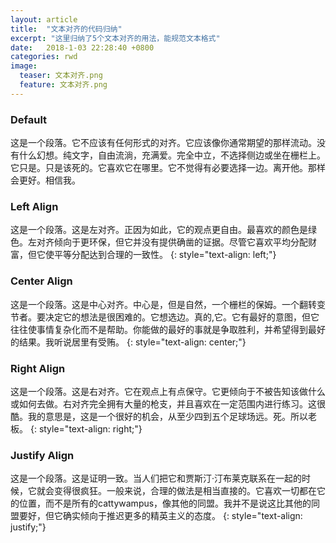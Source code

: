 ```yaml
---
layout: article
title:  "文本对齐的代码归纳"
excerpt: "这里归纳了5个文本对齐的用法，能规范文本格式"
date:   2018-1-03 22:28:40 +0800
categories: rwd
image:
  teaser: 文本对齐.png
  feature: 文本对齐.png
---
```


### Default

这是一个段落。它不应该有任何形式的对齐。它应该像你通常期望的那样流动。没有什么幻想。纯文字，自由流淌，充满爱。完全中立，不选择侧边或坐在栅栏上。它只是。只是该死的。它喜欢它在哪里。它不觉得有必要选择一边。离开他。那样会更好。相信我。

### Left Align

 
这是一个段落。这是左对齐。正因为如此，它的观点更自由。最喜欢的颜色是绿色。左对齐倾向于更环保，但它并没有提供确凿的证据。尽管它喜欢平均分配财富，但它使平等分配达到合理的一致性。
{: style="text-align: left;"}

### Center Align

这是一个段落。这是中心对齐。中心是，但是自然，一个栅栏的保姆。一个翻转变节者。要决定它的想法是很困难的。它想选边。真的,它。它有最好的意图，但它往往使事情复杂化而不是帮助。你能做的最好的事就是争取胜利，并希望得到最好的结果。我听说居里有受贿。
{: style="text-align: center;"}

### Right Align

这是一个段落。这是右对齐。它在观点上有点保守。它更倾向于不被告知该做什么或如何去做。右对齐完全拥有大量的枪支，并且喜欢在一定范围内进行练习。这很酷。我的意思是，这是一个很好的机会，从至少四到五个足球场远。死。所以老板。
{: style="text-align: right;"}

### Justify Align
 
这是一个段落。这是证明一致。当人们把它和贾斯汀·汀布莱克联系在一起的时候，它就会变得很疯狂。一般来说，合理的做法是相当直接的。它喜欢一切都在它的位置，而不是所有的cattywampus，像其他的同盟。我并不是说这比其他的同盟要好，但它确实倾向于推迟更多的精英主义的态度。
{: style="text-align: justify;"}




  
